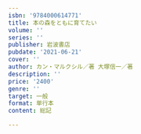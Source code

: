 ```yaml
---
isbn: '9784000614771'
title: 本の森をともに育てたい
volume: ''
series: ''
publisher: 岩波書店
pubdate: '2021-06-21'
cover: ''
author: カン・マルクシル／著 大塚信一／著
description: ''
price: '2400'
genre: ''
target: 一般
format: 単行本
content: 総記

---
```

